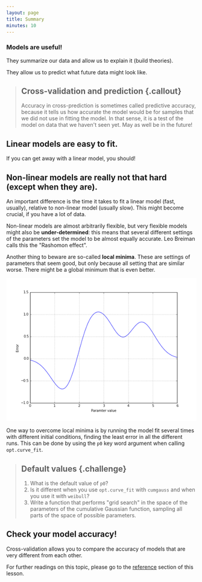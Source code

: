 ```yaml
---
layout: page
title: Summary
minutes: 10
---
```


### Models are useful!

They summarize our data and allow us to explain it (build theories).

They allow us to predict what future data might look like.

> ## Cross-validation and prediction {.callout}
>
> Accuracy in cross-prediction is sometimes called predictive accuracy, because
> it tells us how accurate the model would be for samples that we did not use
> in fitting the model. In that sense, it is a test of the model on data that
> we haven't seen yet. May as well be in the future!

## Linear models are easy to fit.

If you can get away with a linear model, you should!

## Non-linear models are really not that hard (except when they are).

An important difference is the time it takes to fit a linear model (fast,
usually), relative to non-linear model (usually slow). This might become
crucial, if you have a lot of data.

Non-linear models are almost arbitrarily flexible, but very flexible models
might also be **under-determined**: this means that several different settings
of the parameters set the model to be almost equally accurate. Leo Breiman calls
this the "Rashomon effect".

Another thing to beware are so-called **local minima**. These are settings of
parameters that seem good, but only because all setting that are similar worse.
There might be a global minimum that is even better.

![Local and global minima](img/figure10.png)

One way to overcome local minima is by running the model fit several times
with different initial conditions, finding the least error in all the different
runs. This can be done by using the `p0` key word argument when calling
`opt.curve_fit`.

> ## Default values  {.challenge}
>
> 1. What is the default value of `p0`?
> 2. Is it different when you use `opt.curve_fit` with `cumgauss` and when you
> use it with `weibull`?
> 3. Write a function that performs "grid search" in the space of the parameters
> of the cumulative Gaussian function, sampling all parts of the space of
> possible parameters.

## Check your model accuracy!

Cross-validation allows you to compare the accuracy of models that are very
different from each other.

For further readings on this topic, please go to the [reference](reference.html)
section of this lesson.
